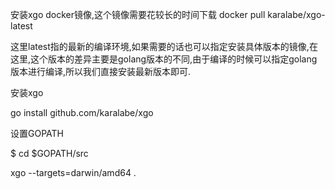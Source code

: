 安装xgo docker镜像,这个镜像需要花较长的时间下载
docker pull karalabe/xgo-latest

这里latest指的最新的编译环境,如果需要的话也可以指定安装具体版本的镜像,在这里,这个版本的差异主要是golang版本的不同,由于编译的时候可以指定golang版本进行编译,所以我们直接安装最新版本即可.

安装xgo
<!-- go get github.com/karalabe/xgo -->
go install github.com/karalabe/xgo

设置GOPATH

$ cd $GOPATH/src

xgo --targets=darwin/amd64 .
